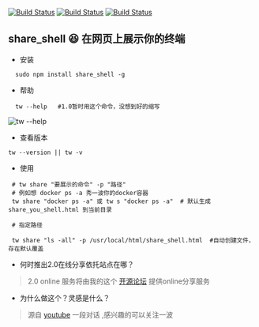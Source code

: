  
 
[![Build Status](https://img.shields.io/badge/build-passing-brightgreen.svg)](https://img.shields.io/badge/build-passing-brightgreen.svg)
 <a href="https://github.com/pkwenda/share_shell/blob/master/LICENSE"><img src="https://img.shields.io/badge/license-MIT-4EB1BA.svg?style=flat-square" alt="Build Status"></a>
 [![Build Status](https://img.shields.io/badge/version-1.0.0-green.svg)](https://www.npmjs.com/package/share_shell)
 
 

## share_shell    😆     在网页上展示你的终端

- 安装

```shell
  sudo npm install share_shell -g
```

- 帮助

```shell
  tw --help   #1.0暂时用这个命令，没想到好的缩写
```

![tw --help](http://op0c7euw0.bkt.clouddn.com/share_shell.png)

- 查看版本

```shell
tw --version || tw -v
```

- 使用

```shell
 # tw share "要展示的命令" -p "路径"
 # 例如想 docker ps -a 秀一波你的docker容器
 tw share "docker ps -a" 或 tw s "docker ps -a"  # 默认生成 share_you_shell.html 到当前目录  
 
 # 指定路径
 
 tw share "ls -all" -p /usr/local/html/share_shell.html  #自动创建文件，存在默认覆盖

```


- 何时推出2.0在线分享依托站点在哪？

 > 2.0 online 服务将由我的这个 [开源论坛](https://github.com/pkwenda/new-bee) 提供online分享服务
 
- 为什么做这个？灵感是什么？ 

> 源自 [youtube](https://www.youtube.com/watch?v=NPbiyTVU6YA&lc=z23fgjp5zvjyspkx504t1aokgij4o0rzwvzjn3zexosirk0h00410.1533224892000721) 一段对话 ,感兴趣的可以关注一波

 
